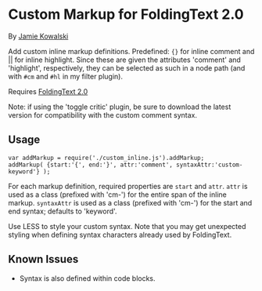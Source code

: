 # Custom Markup for FoldingText 2.0

By [Jamie Kowalski](github.com/jamiekowalski/foldingtext-extra)

Add custom inline markup definitions. Predefined: `{}` for inline comment and || for inline highlight. Since these are given the attributes 'comment' and 'highlight', respectively, they can be selected as such in a node path (and with `#cm` and `#hl` in my filter plugin).

Requires [FoldingText 2.0](http://support.foldingtext.com/discussions/development-versions)

Note: if using the 'toggle critic' plugin, be sure to download the latest version for compatibility with the custom comment syntax.

## Usage

    var addMarkup = require('./custom_inline.js').addMarkup;
    addMarkup( {start:'{', end:'}', attr:'comment', syntaxAttr:'custom-keyword'} );

For each markup definition, required properties are `start` and `attr`. `attr` is used as a class (prefixed with 'cm-') for the entire span of the inline markup. `syntaxAttr` is used as a class (prefixed with 'cm-') for the start and end syntax; defaults to 'keyword'.

Use LESS to style your custom syntax. Note that you may get unexpected styling when defining syntax characters already used by FoldingText.

## Known Issues

- Syntax is also defined within code blocks.
